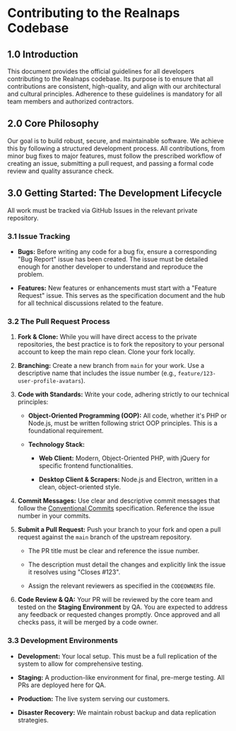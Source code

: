 # Contributing to the Realnaps Codebase

## 1.0 Introduction

This document provides the official guidelines for all developers contributing to the Realnaps codebase. Its purpose is to ensure that all contributions are consistent, high-quality, and align with our architectural and cultural principles. Adherence to these guidelines is mandatory for all team members and authorized contractors.

## 2.0 Core Philosophy

Our goal is to build robust, secure, and maintainable software. We achieve this by following a structured development process. All contributions, from minor bug fixes to major features, must follow the prescribed workflow of creating an issue, submitting a pull request, and passing a formal code review and quality assurance check.

## 3.0 Getting Started: The Development Lifecycle

All work must be tracked via GitHub Issues in the relevant private repository.

### 3.1 Issue Tracking

*   **Bugs:** Before writing any code for a bug fix, ensure a corresponding "Bug Report" issue has been created. The issue must be detailed enough for another developer to understand and reproduce the problem.
    
*   **Features:** New features or enhancements must start with a "Feature Request" issue. This serves as the specification document and the hub for all technical discussions related to the feature.
    

### 3.2 The Pull Request Process

1.  **Fork & Clone:** While you will have direct access to the private repositories, the best practice is to fork the repository to your personal account to keep the main repo clean. Clone your fork locally.
    
2.  **Branching:** Create a new branch from `main` for your work. Use a descriptive name that includes the issue number (e.g., `feature/123-user-profile-avatars`).
    
3.  **Code with Standards:** Write your code, adhering strictly to our technical principles:
    
    *   **Object-Oriented Programming (OOP):** All code, whether it's PHP or Node.js, must be written following strict OOP principles. This is a foundational requirement.
        
    *   **Technology Stack:**
        
        *   **Web Client:** Modern, Object-Oriented PHP, with jQuery for specific frontend functionalities.
            
        *   **Desktop Client & Scrapers:** Node.js and Electron, written in a clean, object-oriented style.
            
4.  **Commit Messages:** Use clear and descriptive commit messages that follow the [Conventional Commits](https://www.conventionalcommits.org/ "null") specification. Reference the issue number in your commits.
    
5.  **Submit a Pull Request:** Push your branch to your fork and open a pull request against the `main` branch of the upstream repository.
    
    *   The PR title must be clear and reference the issue number.
        
    *   The description must detail the changes and explicitly link the issue it resolves using "Closes #123".
        
    *   Assign the relevant reviewers as specified in the `CODEOWNERS` file.
        
6.  **Code Review & QA:** Your PR will be reviewed by the core team and tested on the **Staging Environment** by QA. You are expected to address any feedback or requested changes promptly. Once approved and all checks pass, it will be merged by a code owner.
    

### 3.3 Development Environments

*   **Development:** Your local setup. This must be a full replication of the system to allow for comprehensive testing.
    
*   **Staging:** A production-like environment for final, pre-merge testing. All PRs are deployed here for QA.
    
*   **Production:** The live system serving our customers.
    
*   **Disaster Recovery:** We maintain robust backup and data replication strategies.
